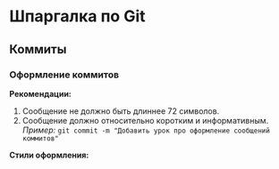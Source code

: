 # Шпаргалка по Git
## Коммиты
### Оформление коммитов

**Рекомендации:**
1. Сообщение не должно быть длиннее 72 символов.
2. Сообщение должно относительно коротким и информативным.  
   *Пример:* `git commit -m "Добавить урок про оформление сообщений коммитов"`
   
**Стили оформления:**
